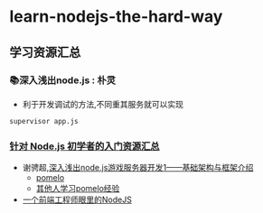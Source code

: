 # learn-nodejs-the-hard-way

## 学习资源汇总

###  📚深入浅出node.js : 朴灵

- 利于开发调试的方法,不同重其服务就可以实现

```bash
supervisor app.js

```



### [针对 Node.js 初学者的入门资源汇总](http://www.iteye.com/news/24789/)
- 谢骋超,[深入浅出node.js游戏服务器开发1——基础架构与框架介绍
](http://www.infoq.com/cn/articles/game-server-development-1?utm_source=articles_about_master-nodejs&utm_medium=link&utm_campaign=master-nodejs)
  - [pomelo](https://github.com/NetEase/pomelo)
  - [其他人学习pomelo经验](https://github.com/NextZeus/pomeloframework)
- [一个前端工程师眼里的NodeJS](http://www.infoq.com/cn/articles/nodejs-in-front-end-engineer-view)
